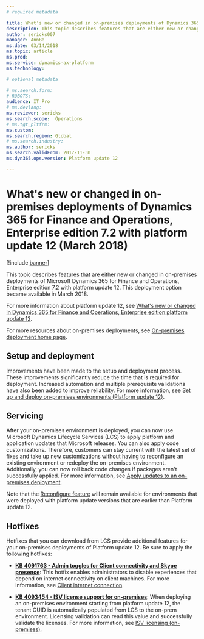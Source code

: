 ```yaml
---
# required metadata

title: What's new or changed in on-premises deployments of Dynamics 365 for Finance and Operations, Enterprise edition 7.2 with platform update 12 (March 2018)
description: This topic describes features that are either new or changed in on-premises deployments of Microsoft Dynamics 365 for Finance and Operations, Enterprise edition 7.2 with platform update 12. This deployment option became available in March 2018.
author: sericks007
manager: AnnBe
ms.date: 03/14/2018
ms.topic: article
ms.prod: 
ms.service: dynamics-ax-platform
ms.technology: 

# optional metadata

# ms.search.form: 
# ROBOTS: 
audience: IT Pro
# ms.devlang: 
ms.reviewer: sericks
ms.search.scope:  Operations
# ms.tgt_pltfrm: 
ms.custom: 
ms.search.region: Global
# ms.search.industry: 
ms.author: sericks
ms.search.validFrom: 2017-11-30 
ms.dyn365.ops.version: Platform update 12 

---
```


# What's new or changed in on-premises deployments of Dynamics 365 for Finance and Operations, Enterprise edition 7.2 with platform update 12 (March 2018)

[!include [banner](../includes/banner.md)]

This topic describes features that are either new or changed in on-premises deployments of Microsoft Dynamics 365 for Finance and Operations, Enterprise edition 7.2 with platform update 12. This deployment option became available in March 2018.

For more information about platform update 12, see [What's new or changed in Dynamics 365 for Finance and Operations, Enterprise edition platform update 12](whats-new-platform-update-12.md).

For more resources about on-premises deployments, see [On-premises deployment home page](../../dev-itpro/deployment/on-premises-deployment-landing-page.md).

## Setup and deployment
Improvements have been made to the setup and deployment process. These improvements significantly reduce the time that is required for deployment. Increased automation and multiple prerequisite validations have also been added to improve reliability. For more information, see [Set up and deploy on-premises environments (Platform update 12)](../../dev-itpro/deployment/setup-deploy-on-premises-pu12.md).

## Servicing
After your on-premises environment is deployed, you can now use Microsoft Dynamics Lifecycle Services (LCS) to apply platform and application updates that Microsoft releases. You can also apply code customizations. Therefore, customers can stay current with the latest set of fixes and take up new customizations without having to reconfigure an existing environment or redeploy the on-premises environment. Additionally, you can now roll back code changes if packages aren't successfully applied. For more information, see [Apply updates to an on-premises deployment](../../dev-itpro/deployment/apply-updates-on-premises.md).

Note that the [Reconfigure feature](../../dev-itpro/lifecycle-services/reconfigure-environment.md) will remain available for environments that were deployed with platform update versions that are earlier than Platform update 12.

## Hotfixes
Hotfixes that you can download from LCS provide additional features for your on-premises deployments of Platform update 12. Be sure to apply the following hotfixes:

- **[KB 4091763 - Admin toggles for Client connectivity and Skype presence](https://fix.lcs.dynamics.com/Issue/Details?kb=4091763&bugId=3934773&qc=fd949f8a204ceeedaa0a586ca8a1bfdbd6535b35225da98506d688e093d086f6)**: This hotfix enables administrators to disable experiences that depend on internet connectivity on client machines. For more information, see [Client internet connection](../../dev-itpro/user-interface/client-disconnected.md).

- **[KB 4093454 - ISV license support for on-premises](https://fix.lcs.dynamics.com/Issue/Details?kb=4093454&bugId=3936799&qc=766427475435463a174e287b531401ab8cc8f1aeedf12bf2c2d4f8d1a1774592)**: When deploying an on-premises environment starting from platform update 12, the tenant GUID is automatically populated from LCS to the on-prem environment. Licensing validation can read this value and successfully validate the licenses. For more information, see [ISV licensing (on-premises)](../../dev-itpro/dev-tools/isv-licensing-on-prem.md).

